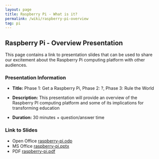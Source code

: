 ```yaml
---
layout: page
title: Raspberry Pi - What is it?
permalink: /wiki/raspberry-pi-overview
tag: pi
---
```


## Raspberry Pi - Overview Presentation

This page contains a link to presentation slides that can be used to share our excitement about the Raspberry Pi computing platform with other audiences.  

### Presentation Information
  * **Title:**        Phase 1: Get a Raspberry Pi, Phase 2: ?, Phase 3: Rule the World  
           
  * **Description:**  This presentation will provide an overview of the Raspberry PI computing platform and some of its implications for transforming education

  * **Duration:**      30 minutes + question/answer time

### Link to Slides

  * Open Office [raspberry-pi.odp](/downloads/raspberry-pi.odp)
  * MS Office [raspberry-pi.pptx](/downloads/raspberry-pi.pptx)
  * PDF [raspberry-pi.pdf](/downloads/raspberry-pi.pdf)
